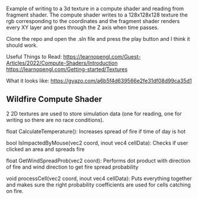 Example of writing to a 3d texture in a compute shader and reading from fragment shader. The compute shader writes to a 128x128x128 texture the rgb corresponding to the coordinates and the fragment shader renders every XY layer and goes through the Z axis when time passes.

Clone the repo and open the .sln file and press the play button and I think it should work.

Useful Things to Read:
https://learnopengl.com/Guest-Articles/2022/Compute-Shaders/Introduction
https://learnopengl.com/Getting-started/Textures

What it looks like:
https://gyazo.com/a6b5f4d639566e2fe31df08d99ca35d1

## Wildfire Compute Shader

2 2D textures are used to store simulation data (one for reading, one for writing so there are no race conditions).

float CalculateTemperature(): Increases spread of fire if time of day is hot

bool IsImpactedByMouse(vec2 coord, inout vec4 cellData): Checks if user clicked an area and spreads fire

float GetWindSpreadProb(vec2 coord): Performs dot product with direction of fire and wind direction to get fire spread probability

void processCell(vec2 coord, inout vec4 cellData): Puts everything together and makes sure the right probability coefficients are used for cells catching on fire.
